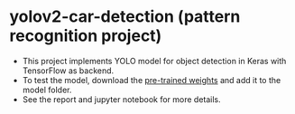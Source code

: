 # yolov2-car-detection (pattern recognition project)

- This project implements YOLO model for object detection in Keras with TensorFlow as backend. 
- To test the model, download the [pre-trained weights](https://drive.google.com/open?id=12iXhImDhGOW-HQPOAmscWqJSnJNPUpq3 "yolov2 weights") and add it to the model folder.
- See the report and jupyter notebook for more details.
